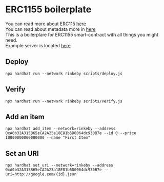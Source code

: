 # ERC1155 boilerplate
You can read more about ERC115 [here](https://docs.openzeppelin.com/contracts/3.x/erc1155)  
You can read about metadata more in [here](https://docs.opensea.io/docs/metadata-standards)  
This is a boilerplare for ERC1155 smart-contract with all things you might need.  
Example server is located [here](server/server.js)  

## Deploy
```shell
npx hardhat run --network rinkeby scripts/deploy.js
```

## Verify
```shell
npx hardhat run --network rinkeby scripts/verify.js
```

## Add an item
```shell
npx hardhat add_item --network=rinkeby --address 0xA0b32A315865eCA2A25a18E81b5D0064dc930B7e --id 0 --price 10000000000000000 --name "First Item"
```

## Set an URI
```shell
npx hardhat set_uri --network=rinkeby --address 0xA0b32A315865eCA2A25a18E81b5D0064dc930B7e --uri=http://google.com/{id}.json
```